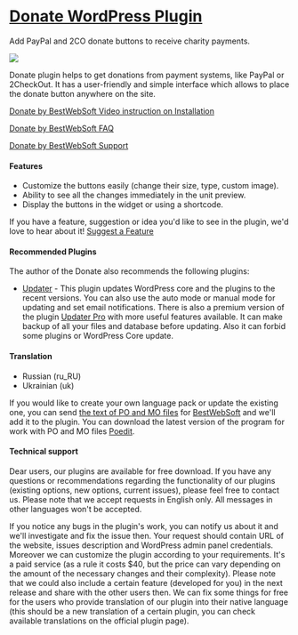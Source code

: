 <a href="http://bestwebsoft.com/products/donate/" target=_blank>Donate WordPress Plugin</a>
========================

Add PayPal and 2CO donate buttons to receive charity payments.

<img src="http://bestwebsoft.com/wp-content/uploads/2014/09/donation-button-banner-website1.jpg" />

<p>Donate plugin helps to get donations from payment systems, like PayPal or 2CheckOut. It has a user-friendly and simple interface which allows to place the donate button anywhere on the site.</p>


<div class='video'></div>


<p><a href="http://www.youtube.com/watch?v=vqbItGXpwuk">Donate by BestWebSoft Video instruction on Installation</a></p>

<p><a href="http://wordpress.org/plugins/donate-button/faq/">Donate by BestWebSoft FAQ</a></p>

<p><a href="http://support.bestwebsoft.com">Donate by BestWebSoft Support</a></p>

<h4>Features</h4>

<ul>
<li>Customize the buttons easily (change their size, type, custom image).</li>
<li>Ability to see all the changes immediately in the unit preview.</li>
<li>Display the buttons in the widget or using a shortcode.</li>
</ul>

<p>If you have a feature, suggestion or idea you'd like to see in the plugin, we'd love to hear about it! <a href="http://support.bestwebsoft.com/hc/en-us/requests/new">Suggest a Feature</a></p>

<h4>Recommended Plugins</h4>

<p>The author of the Donate also recommends the following plugins:</p>

<ul>
<li><a href="http://wordpress.org/plugins/updater/">Updater</a> - This plugin updates WordPress core and the plugins to the recent versions. You can also use the auto mode or manual mode for updating and set email notifications.
There is also a premium version of the plugin <a href="http://bestwebsoft.com/products/wordpress/plugins/updater/?k=613962505e24bb2b58c58becdb22c91c">Updater Pro</a> with more useful features available. It can make backup of all your files and database before updating. Also it can forbid some plugins or WordPress Core update.</li>
</ul>

<h4>Translation</h4>

<ul>
<li>Russian (ru_RU)</li>
<li>Ukrainian (uk)</li>
</ul>

<p>If you would like to create your own language pack or update the existing one, you can send <a href="http://codex.wordpress.org/Translating_WordPress">the text of PO and MO files</a> for <a href="http://support.bestwebsoft.com/hc/en-us/requests/new">BestWebSoft</a> and we'll add it to the plugin. You can download the latest version of the program for work with PO and MO files  <a href="http://www.poedit.net/download.php">Poedit</a>.</p>

<h4>Technical support</h4>

<p>Dear users, our plugins are available for free download. If you have any questions or recommendations regarding the functionality of our plugins (existing options, new options, current issues), please feel free to contact us. Please note that we accept requests in English only. All messages in other languages won't be accepted.</p>

<p>If you notice any bugs in the plugin's work, you can notify us about it and we'll investigate and fix the issue then. Your request should contain URL of the website, issues description and WordPress admin panel credentials.
Moreover we can customize the plugin according to your requirements. It's a paid service (as a rule it costs $40, but the price can vary depending on the amount of the necessary changes and their complexity). Please note that we could also include a certain feature (developed for you) in the next release and share with the other users then.
We can fix some things for free for the users who provide translation of our plugin into their native language (this should be a new translation of a certain plugin, you can check available translations on the official plugin page).</p>